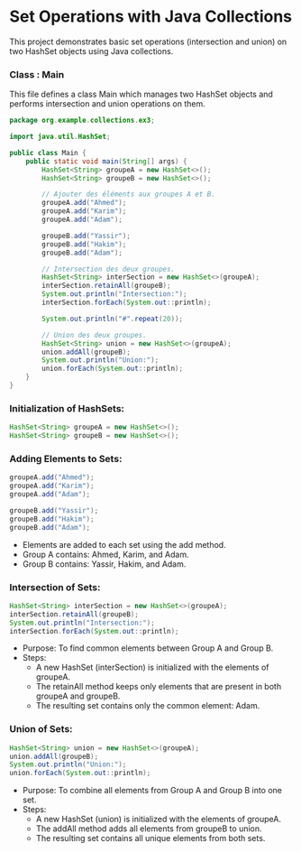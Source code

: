 # Set Operations with Java Collections

This project demonstrates basic set operations (intersection and union) on two HashSet objects using Java collections.

### Class : Main

This file defines a class Main which manages two HashSet objects and performs intersection and union operations on them.

```java
package org.example.collections.ex3;

import java.util.HashSet;

public class Main {
    public static void main(String[] args) {
        HashSet<String> groupeA = new HashSet<>();
        HashSet<String> groupeB = new HashSet<>();

        // Ajouter des éléments aux groupes A et B.
        groupeA.add("Ahmed");
        groupeA.add("Karim");
        groupeA.add("Adam");

        groupeB.add("Yassir");
        groupeB.add("Hakim");
        groupeB.add("Adam");

        // Intersection des deux groupes.
        HashSet<String> interSection = new HashSet<>(groupeA);
        interSection.retainAll(groupeB);
        System.out.println("Intersection:");
        interSection.forEach(System.out::println);

        System.out.println("#".repeat(20));

        // Union des deux groupes.
        HashSet<String> union = new HashSet<>(groupeA);
        union.addAll(groupeB);
        System.out.println("Union:");
        union.forEach(System.out::println);
    }
}
```

### Initialization of HashSets:

```java
HashSet<String> groupeA = new HashSet<>();
HashSet<String> groupeB = new HashSet<>();
```

### Adding Elements to Sets:

```java
groupeA.add("Ahmed");
groupeA.add("Karim");
groupeA.add("Adam");

groupeB.add("Yassir");
groupeB.add("Hakim");
groupeB.add("Adam");
```

- Elements are added to each set using the add method.
- Group A contains: Ahmed, Karim, and Adam.
- Group B contains: Yassir, Hakim, and Adam.

### Intersection of Sets:

```java
HashSet<String> interSection = new HashSet<>(groupeA);
interSection.retainAll(groupeB);
System.out.println("Intersection:");
interSection.forEach(System.out::println);
```

- Purpose: To find common elements between Group A and Group B.
- Steps:
    - A new HashSet (interSection) is initialized with the elements of groupeA. 
    - The retainAll method keeps only elements that are present in both groupeA and groupeB. 
    - The resulting set contains only the common element: Adam.

### Union of Sets:

```java
HashSet<String> union = new HashSet<>(groupeA);
union.addAll(groupeB);
System.out.println("Union:");
union.forEach(System.out::println);
```

- Purpose: To combine all elements from Group A and Group B into one set.
- Steps:
  - A new HashSet (union) is initialized with the elements of groupeA.
  - The addAll method adds all elements from groupeB to union.
  - The resulting set contains all unique elements from both sets.